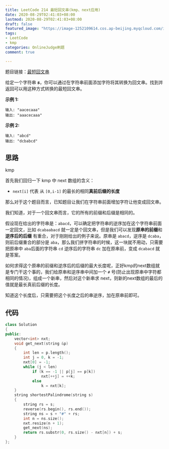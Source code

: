 ```yaml
---
title: LeetCode 214 最短回文串(kmp、next应用)
date: 2020-08-29T02:41:03+08:00
lastmod: 2020-08-29T02:41:03+08:00
draft: false
featured_image: "https://image-1252109614.cos.ap-beijing.myqcloud.com/img/20210508221015.png"
tags:
- LeetCode
- kmp
categories: OnlineJudge刷题
comment: true

---
```


题目链接：[最短回文串](https://leetcode-cn.com/problems/shortest-palindrome/)

给定一个字符串 ***s***，你可以通过在字符串前面添加字符将其转换为回文串。找到并返回可以用这种方式转换的最短回文串。

**示例 1:**

```
输入: "aacecaaa"
输出: "aaacecaaa"
```

**示例 2:**

```
输入: "abcd"
输出: "dcbabcd"
```

## 思路

kmp

首先我们回归一下 kmp 中 next 数组的含义：

- `next[i]` 代表 从 `[0,i-1]` 的最长的相同**真前后缀的长度**

那么对于这个题目而言，已知题目让我们在字符串前面增加字符让他变成回文串。

我们知道，对于一个回文串而言，它的所有的前缀和后缀是相同的。

假设现在给出的字符串是：`abacd`，可以确定把字符串的逆序加在这个字符串前面一定回文，比如 `dcabaabacd` 就一定是个回文串，但是我们可以发现**原串的前缀**和**逆序后的后缀** 有重合，对于刚刚给出的例子来说。原串是 `abacd`，逆序是 `dcaba`，则前后缀重合的部分是 `aba`，那么我们拼字符串的时候，这一块就不用动，只需要把原串中 `aba`后面的字符串 `cd` 逆序后的字符串 `dc` 加在原串前，变成 `dcabacd` 就是答案。

如何求得这个原串的前缀和逆序后的后缀的最大长度呢，正好kmp的next数组就是专门干这个事的，我们给原串和逆序串中间加一个 `#` 号(防止出现原串中字符都相同的情况)，组成一个新串，然后对这个新串求 next，则新的next数组的最后的值就是最长真前后缀的长度。

知道这个长度后，只需要把这个长度之后的串逆序，加在原串前即可。

## 代码

```cpp
class Solution
{
public:
    vector<int> nxt;
    void get_next(string &p)
    {
        int len = p.length();
        int j = 0, k = -1;
        nxt[0] = -1;
        while (j < len)
            if (k == -1 || p[j] == p[k])
                nxt[++j] = ++k;
            else
                k = nxt[k];
    }
    string shortestPalindrome(string s)
    {
        string rs = s;
        reverse(rs.begin(), rs.end());
        string ns = s + "#" + rs;
        int n = ns.size();
        nxt.resize(n + 1);
        get_next(ns);
        return rs.substr(0, rs.size() - nxt[n]) + s;
    }
};
```

